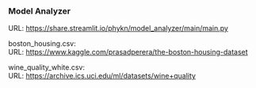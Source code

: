 ### Model Analyzer
URL: https://share.streamlit.io/phykn/model_analyzer/main/main.py  

boston_housing.csv:  
URL: https://www.kaggle.com/prasadperera/the-boston-housing-dataset   

wine_quality_white.csv:  
URL: https://archive.ics.uci.edu/ml/datasets/wine+quality  
